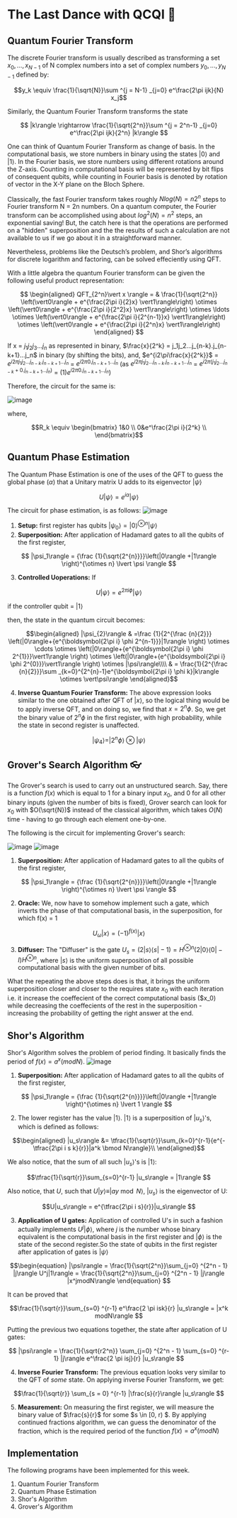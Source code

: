 # The Last Dance with QCQI :dancer:

## Quantum Fourier Transform
The discrete Fourier transform is usually described as transforming a set $x_0,...,x_{N−1}$ of N complex numbers into a set of complex numbers $y_0,...,y_{N−1}$ defined by:

$$y_k \equiv \frac{1}{\sqrt{N}}\sum ^{j = N-1} _{j=0} e^\frac{2\pi ijk}{N} x_j$$

Similarly, the Quantum Fourier Transform transforms the state

$$ |k\rangle \rightarrow \frac{1}{\sqrt{2^n}}\sum ^{j = 2^n-1} _{j=0} e^\frac{2\pi ijk}{2^n} |k\rangle $$

One can think of Quantum Fourier Transform as change of basis. In the computational basis, we store numbers in binary using the states $|0\rangle$ and $|1\rangle$. In the Fourier basis, we store numbers using different rotations around the Z-axis. Counting in computational basis will be represented by bit flips of consequent qubits, while counting in Fourier basis is denoted by rotation of vector in the X-Y plane on the Bloch Sphere.

Classically, the fast Fourier transform takes roughly $N log(N) = n2^n$ steps to Fourier transform N = 2n numbers. On a quantum computer, the Fourier transform can be accomplished using about $log^2(N) = n^2$ steps, an exponential saving! But, the catch here is that the operations are performed on a "hidden" superposition and the the results of such a calculation are not available to us if we go about it in a straightforward manner.

Nevertheless, problems like the Deutsch’s problem, and Shor’s algorithms for discrete logarithm and factoring, can be solved effeciently using QFT.

With a little algebra the quantum Fourier transform can be given the following useful product representation:

$$ \begin{aligned}
QFT_{2^n}\vert x \rangle = 
& \frac{1}{\sqrt{2^n}}
\left(\vert0\rangle + e^{\frac{2\pi i}{2}x} \vert1\rangle\right) 
\otimes
\left(\vert0\rangle + e^{\frac{2\pi i}{2^2}x} \vert1\rangle\right) 
\otimes  
\ldots
\otimes
\left(\vert0\rangle + e^{\frac{2\pi i}{2^{n-1}}x} \vert1\rangle\right) 
\otimes
\left(\vert0\rangle + e^{\frac{2\pi i}{2^n}x} \vert1\rangle\right) 
\end{aligned} $$

If x = $j_1j_2j_3...j_n$ as represented in binary, $\frac{x}{2^k} = j_1j_2...j_{n-k}.j_{n-k+1}...j_n$ in binary (by shifting the bits), and, $e^{i2\pi\frac{x}{2^k}}$ =  $e^{i2\pi j_1j_2...j_{n-k}.j_{n-k+1}...j_n}$ = $e^{i2\pi 0.j_{n-k+1}...j_n}$ (as $e^{i2\pi j_1j_2...j_{n-k}.j_{n-k+1}...j_n}$ = $e^{i2\pi( j_1j_2...j_{n-k} + 0.j_{n-k+1}...j_n)}$ = $(1)e^{i2\pi 0.j_{n-k+1}...j_n}$)

Therefore, the circuit for the same is:

![image](https://user-images.githubusercontent.com/95964330/180614388-fb9f8262-df01-41be-8831-7d32f12e6e61.png)

where,

$$R_k \equiv \begin{bmatrix}
1&0 \\
0&e^\frac{2\pi i}{2^k} \\
\end{bmatrix}$$

## Quantum Phase Estimation 

The Quantum Phase Estimation is one of the uses of the QFT to guess the global phase ($\alpha$) that a Unitary matrix U adds to its eigenvector $|\psi\rangle$

$$ U|\psi\rangle = e^{i\alpha}|\psi\rangle $$

The circuit for phase estimation, is as follows:
![image](https://user-images.githubusercontent.com/95964330/180615245-8eb67782-461e-41d1-af71-ccfd2596ab79.png)

1. **Setup:** first register has qubits $|\psi_0\rangle = \lvert 0 \rangle^{\otimes n} \lvert \psi \rangle$
2. **Superposition:** After application of Hadamard gates to all the qubits of the first register,
 
 $$ |\psi_1\rangle = {\frac {1}{\sqrt{2^{n}}}}\left(|0\rangle +|1\rangle \right)^{\otimes n} \lvert \psi \rangle $$
 
3. **Controlled Uoperations:** 
If 

$$ U|\psi\rangle = e^{2\pi i \phi}|\psi\rangle $$ 

if the controller qubit = $|1\rangle$

then, the state in the quantum circuit becomes:

$$\begin{aligned}
|\psi_{2}\rangle & =\frac {1}{2^{\frac {n}{2}}} \left(|0\rangle+{e^{\boldsymbol{2\pi i} \phi 2^{n-1}}}|1\rangle \right) \otimes \cdots \otimes \left(|0\rangle+{e^{\boldsymbol{2\pi i} \phi 2^{1}}}\vert1\rangle \right) \otimes \left(|0\rangle+{e^{\boldsymbol{2\pi i} \phi 2^{0}}}\vert1\rangle \right) \otimes |\psi\rangle\\\\
& = \frac{1}{2^{\frac {n}{2}}}\sum _{k=0}^{2^{n}-1}e^{\boldsymbol{2\pi i} \phi k}|k\rangle \otimes \vert\psi\rangle
\end{aligned}$$

4. **Inverse Quantum Fourier Transform:** The above expression looks similar to the one obtained after QFT of $|x\rangle$, so the logical thing would be to apply inverse QFT, and on doing so, we find that $x = 2^n \phi$. So, we get the binary value of $2^n \phi$ in the first register, with high probability, while the state in second register is unaffected.

$$ |\psi_4\rangle = | 2^n \phi \rangle \otimes | \psi \rangle $$

## Grover's Search Algorithm :eyeglasses:

The Grover's search is used to carry out an unstructured search. Say, there is a function $f(x)$ which is equal to 1 for a binary input $x_0$, and 0 for all other binary inputs (given the number of bits is fixed), Grover search can look for $x_0$ with $O(\sqrt{N})$ instead of the classical algorithm, which takes $O(N)$ time - having to go through each element one-by-one.

The following is the circuit for implementing Grover's search:

![image](https://user-images.githubusercontent.com/95964330/180616162-08083c2a-b538-43c5-a108-226d44b74224.png)
![image](https://user-images.githubusercontent.com/95964330/180616183-fa9050eb-35b2-4bd2-9a0a-623f89a5f8c4.png)

1. **Superposition:** After application of Hadamard gates to all the qubits of the first register,
 
 $$ |\psi_1\rangle = {\frac {1}{\sqrt{2^{n}}}}\left(|0\rangle +|1\rangle \right)^{\otimes n} \lvert \psi \rangle $$
 
2. **Oracle:** We, now have to somehow implement such a gate, which inverts the phase of that computational basis, in the superposition, for which f(x) = 1

$$U_\omega|x\rangle = (-1)^{f(x)}|x\rangle$$

3. **Diffuser:** The "Diffuser" is the gate $U_s = \left(2|s\rangle\langle s| - 1\right) = H^{\otimes n}(2|0\rangle \langle0| - I)H^{\otimes n}$, where $|s\rangle$ is the uniform superposition of all possible computational basis with the given number of bits.

What the repeating the above steps does is that, it brings the uniform superposition closer and closer to the requires state $x_0$ with each iteration i.e. it increase the coeffecient of the correct computational basis ($x_0) while decreasing the coeffecients of the rest in the superposition - increasing the probability of getting the right answer at the end.

## Shor's Algorithm

Shor's Algorithm solves the problem of period finding. It basically finds the period of $f(x) = a^x(modN)$. 
![image](https://user-images.githubusercontent.com/95964330/180619599-bc574da8-42f3-4f00-8ce3-045ad77f6b0b.png)

1. **Superposition:** After application of Hadamard gates to all the qubits of the first register,
 
 $$ |\psi_1\rangle = {\frac {1}{\sqrt{2^{n}}}}\left(|0\rangle +|1\rangle \right)^{\otimes n} \lvert 1 \rangle $$
 
2. The lower register has the value $|1\rangle$. $|1\rangle$ is a superposition of $|u_s\rangle$'s, which is defined as follows:

$$\begin{aligned}
|u_s\rangle &= \tfrac{1}{\sqrt{r}}\sum_{k=0}^{r-1}{e^{-\tfrac{2\pi i s k}{r}}|a^k \bmod N\rangle}\\ 
\end{aligned}$$

We also notice, that the sum of all such $|u_s\rangle$'s is $|1\rangle$:

$$\tfrac{1}{\sqrt{r}}\sum_{s=0}^{r-1} |u_s\rangle = |1\rangle $$

Also notice, that $U$, such that $U|y\rangle \equiv |ay \bmod N \rangle$, $|u_s\rangle$ is the eigenvector of U:

$$U|u_s\rangle = e^{\tfrac{2\pi i s}{r}}|u_s\rangle  $$

3. **Application of U gates:** Application of controlled U's in such a fashion actually implements $U^j|\phi\rangle$, where $j$ is the number whose binary equivalent is the computational basis in the first register and $|\phi\rangle$ is the state of the second register.So the state of qubits in the first register after application of gates is $|\psi\rangle$

$$\begin{equation}
	|\psi\rangle = \frac{1}{\sqrt{2^n}}\sum_{j=0} ^{2^n - 1} |j\rangle U^j|1\rangle = \frac{1}{\sqrt{2^n}}\sum_{j=0} ^{2^n - 1} |j\rangle |x^jmodN\rangle
\end{equation} $$

It can be proved that

$$\frac{1}{\sqrt{r}}\sum_{s=0} ^{r-1} e^\frac{2 \pi isk}{r} |u_s\rangle = |x^k modN\rangle $$

Putting the previous two equations together, the state after application of U gates:

$$	|\psi\rangle = \frac{1}{\sqrt{r2^n}} \sum_{j=0} ^{2^n - 1}  \sum_{s=0} ^{r-1} |j\rangle e^\frac{2 \pi isj}{r} |u_s\rangle  $$

4. **Inverse Fourier Transform:** The previous equation looks very similar to the QFT of *some* state. On applying inverse Fourier Transform, we get:

$$\frac{1}{\sqrt{r}} \sum_{s = 0} ^{r-1} |\frac{s}{r}\rangle |u_s\rangle $$

5. **Measurement:** On measuring the first register, we will measure the binary value of $\frac{s}{r}$ for some $s \in [0, r) $. By applying continued fractions algorithm, we can guess the denominator of the fraction, which is the required period of the function $f(x) = a^x(mod N)$

## Implementation
The following programs have been implemented for this week.

1. Quantum Fourier Transform
2. Quantum Phase Estimation
3. Shor's Algorithm
4. Grover's Algorithm
